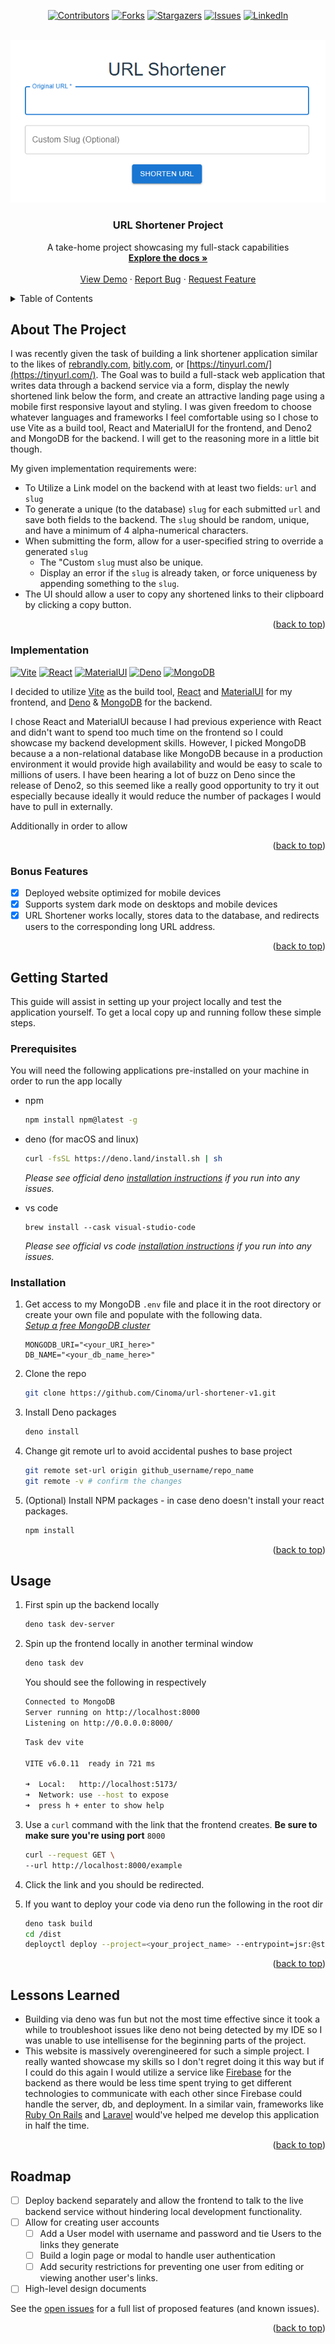 <!-- Improved compatibility of back to top link: See: https://github.com/Cinoma/url-shortener-v1/pull/73 -->
<a id="readme-top"></a>

<!-- PROJECT SHIELDS -->
<!--
*** I'm using markdown "reference style" links for readability.
*** Reference links are enclosed in brackets [ ] instead of parentheses ( ).
*** See the bottom of this document for the declaration of the reference variables
*** for contributors-url, forks-url, etc. This is an optional, concise syntax you may use.
*** https://www.markdownguide.org/basic-syntax/#reference-style-links
-->
<div align="center">

[![Contributors][contributors-shield]][contributors-url]
[![Forks][forks-shield]][forks-url]
[![Stargazers][stars-shield]][stars-url]
[![Issues][issues-shield]][issues-url]
[![LinkedIn][linkedin-shield]][linkedin-url]
</div>

<!-- PROJECT LOGO -->
<br />
<div align="center">
  <a href="https://url-shortener-v1.deno.dev/">
    <img src="public/screenshot.png" alt="Logo">
  </a>

  <h3 align="center">URL Shortener Project</h3>

  <p align="center">
    A take-home project showcasing my full-stack capabilities 
    <br />
    <a href="https://github.com/Cinoma/url-shortener-v1/tree/e647c4ef3f2b5dfecebc3424081e1dab426090fa/docs"><strong>Explore the docs »</strong></a>
    <br />
    <br />
    <a href="https://url-shortener-v1.deno.dev/">View Demo</a>
    &middot;
    <a href="https://github.com/Cinoma/url-shortener-v1/issues/new?labels=bug&template=bug-report---.md">Report Bug</a>
    &middot;
    <a href="https://github.com/Cinoma/url-shortener-v1/issues/new?labels=enhancement&template=feature-request---.md">Request Feature</a>
  </p>
</div>



<!-- TABLE OF CONTENTS -->
<details>
  <summary>Table of Contents</summary>
  <ol>
    <li>
      <a href="#about-the-project">About The Project</a>
      <ul>
        <li><a href="#Implementation">Implementation</a></li>
      </ul>
      <ul>
        <li><a href="#bonus-features">Bonus Features</a></li>
      </ul>
    </li>
    <li>
      <a href="#getting-started">Getting Started</a>
      <ul>
        <li><a href="#prerequisites">Prerequisites</a></li>
        <li><a href="#installation">Installation</a></li>
      </ul>
    </li>
    <li><a href="#usage">Usage</a></li>
    <li><a href="#lessons-learned">Lessons Learned</a></li>
    <li><a href="#roadmap">Roadmap</a></li>
  </ol>
</details>



<!-- ABOUT THE PROJECT -->
## About The Project

I was recently given the task of building a link shortener application similar to the likes of [rebrandly.com](rebrandly.com), [bitly.com](bitly.com), or [https://tinyurl.com/](https://tinyurl.com/). The Goal was to build a full-stack web application that writes data through a backend service via a form, display the newly shortened link below the form, and create an attractive landing page using a mobile first responsive layout and styling. I was given freedom to choose whatever languages and frameworks I feel comfortable using so I chose to use Vite as a build tool, React and MaterialUI for the frontend, and Deno2 and MongoDB for the backend. I will get to the reasoning more in a little bit though.

My given implementation requirements were:
* To Utilize a Link model on the backend with at least two fields: `url` and `slug`
* To generate a unique (to the database) `slug` for each submitted `url` and save both fields to the backend. The `slug` should be random, unique, and have a minimum of 4 alpha-numerical characters.  
* When submitting the form, allow for a user-specified string to override a generated `slug`
  * The "Custom `slug` must also be unique.
  * Display an error if the `slug` is already taken, or force uniqueness by appending something to the `slug`.
* The UI should allow a user to copy any shortened links to their clipboard by clicking a copy button.  

<p align="right">(<a href="#readme-top">back to top</a>)</p>

<!-- IMPLEMENTATION -->
### Implementation

[![Vite][Vite]][Vite-url] [![React][React.js]][React-url] [![MaterialUI][MaterialUI]][MaterialUI-url] [![Deno][Deno]][Deno-url] [![MongoDB][MongoDB]][MongoDB-url]

I decided to utilize [Vite][Vite-url] as the build tool, [React][React-url] and [MaterialUI][MaterialUI-url] for my frontend, and [Deno][Deno-url] & [MongoDB][MongoDB-url] for the backend.

I chose React and MaterialUI because I had previous experience with React and didn't want to spend too much time on the frontend so I could showcase my backend development skills. However, I picked MongoDB because a a non-relational database like MongoDB because in a production environment it would provide high availability and would be easy to scale to millions of users. I have been hearing a lot of buzz on Deno since the release of Deno2, so this seemed like a really good opportunity to try it out especially because ideally it would reduce the number of packages I would have to pull in externally.

Additionally in order to allow 


<p align="right">(<a href="#readme-top">back to top</a>)</p>

<!-- BONUS FEATURES -->
### Bonus Features

- [X] Deployed website optimized for mobile devices
- [X] Supports system dark mode on desktops and mobile devices
- [X] URL Shortener works locally, stores data to the database, and redirects users to the corresponding long URL address.

<p align="right">(<a href="#readme-top">back to top</a>)</p>

<!-- GETTING STARTED -->
## Getting Started

This guide will assist in setting up your project locally and test the application yourself.
To get a local copy up and running follow these simple steps.

### Prerequisites

You will need the following applications pre-installed on your machine in order to run the app locally
* npm
  ```sh
  npm install npm@latest -g
  ```

* deno (for macOS and linux)
  ```sh
  curl -fsSL https://deno.land/install.sh | sh
  ```
  *Please see official deno [installation instructions](https://docs.deno.com/runtime/getting_started/installation/) if you run into any issues.*

* vs code
  ```
  brew install --cask visual-studio-code
  ```
  *Please see official vs code [installation instructions](https://code.visualstudio.com/download) if you run into any issues.*

### Installation

1. Get access to my MongoDB `.env` file and place it in the root directory or create your own file and populate with the following data. <br>*[Setup a free MongoDB cluster](https://cloud.mongodb.com/v2/618724d15cd75376ef93ff2c#/clusters)*
    ```shell
    MONGODB_URI="<your_URI_here>"
    DB_NAME="<your_db_name_here>"
    ```
2. Clone the repo
   ```sh
   git clone https://github.com/Cinoma/url-shortener-v1.git
   ```
3. Install Deno packages   
   ```sh
   deno install
   ```

4. Change git remote url to avoid accidental pushes to base project
   ```sh
   git remote set-url origin github_username/repo_name
   git remote -v # confirm the changes
   ```

5. (Optional) Install NPM packages - in case deno doesn't install your react packages.
   ```sh
   npm install
   ```

<p align="right">(<a href="#readme-top">back to top</a>)</p>



<!-- USAGE EXAMPLES -->
## Usage

1. First spin up the backend locally

   ```sh
   deno task dev-server
   ```
2. Spin up the frontend locally in another terminal window
   ```sh
   deno task dev
   ``` 

    You should see the following in respectively
   ```sh
   Connected to MongoDB
   Server running on http://localhost:8000
   Listening on http://0.0.0.0:8000/    
   ```
   ```sh
   Task dev vite

   VITE v6.0.11  ready in 721 ms

   ➜  Local:   http://localhost:5173/
   ➜  Network: use --host to expose
   ➜  press h + enter to show help
   ```

3. Use a `curl` command with the link that the frontend creates. **Be sure to make sure you're using port** `8000`

    ```sh
    curl --request GET \
    --url http://localhost:8000/example
    ```

4. Click the link and you should be redirected.

5. If you want to deploy your code via deno run the following in the root dir
    ```sh
    deno task build
    cd /dist
    deployctl deploy --project=<your_project_name> --entrypoint=jsr:@std/http/file-server
    ``` 

<p align="right">(<a href="#readme-top">back to top</a>)</p>

<!-- LESSONS LEARNED -->
## Lessons Learned

- Building via deno was fun but not the  most time effective since it took a while to troubleshoot issues like deno not being detected by my IDE so I was unable to use intellisense for the beginning parts of the project.
- This website is massively overengineered for such a simple project. I really wanted showcase my skills so I don't regret doing it this way but if I could do this again I would utilize a service like [Firebase](https://firebase.google.com/) for the backend as there would be less time spent trying to get different technologies to communicate with each other since Firebase could handle the server, db, and deployment. In a similar vain, frameworks like [Ruby On Rails](https://rubyonrails.org/) and [Laravel](https://laravel.com/) would've helped me develop this application in half the time.


<p align="right">(<a href="#readme-top">back to top</a>)</p>



<!-- ROADMAP -->
## Roadmap

- [ ] Deploy backend separately and allow the frontend to talk to the live backend service without hindering local development functionality.
- [ ] Allow for creating user accounts
  - [ ] Add a User model with username and password and tie Users to the links they generate
  - [ ] Build a login page or modal to handle user authentication
  - [ ] Add security restrictions for preventing one user from editing or viewing another user's links.
- [ ] High-level design documents

See the [open issues](https://github.com/Cinoma/url-shortener-v1/issues) for a full list of proposed features (and known issues).

<p align="right">(<a href="#readme-top">back to top</a>)</p>


<!-- MARKDOWN LINKS & IMAGES -->
<!-- https://www.markdownguide.org/basic-syntax/#reference-style-links -->
[contributors-shield]: https://img.shields.io/github/contributors/othneildrew/Best-README-Template.svg?style=for-the-badge
[contributors-url]: https://github.com/Cinoma/url-shortener-v1/graphs/contributors
[forks-shield]: https://img.shields.io/github/forks/othneildrew/Best-README-Template.svg?style=for-the-badge
[forks-url]: https://github.com/Cinoma/url-shortener-v1/network/members
[stars-shield]: https://img.shields.io/github/stars/othneildrew/Best-README-Template.svg?style=for-the-badge
[stars-url]: https://github.com/Cinoma/url-shortener-v1/stargazers
[issues-shield]: https://img.shields.io/github/issues/othneildrew/Best-README-Template.svg?style=for-the-badge
[issues-url]: https://github.com/Cinoma/url-shortener-v1/issues
[linkedin-shield]: https://img.shields.io/badge/-LinkedIn-black.svg?style=for-the-badge&logo=linkedin&colorB=555
[linkedin-url]: https://linkedin.com/in/chris-inoma
[product-screenshot]: public/screenshot.png
[React.js]: https://img.shields.io/badge/React-%2320232a.svg?logo=react&logoColor=%2361DAFB
[React-url]: https://reactjs.org/
[Deno]:https://img.shields.io/badge/Deno-000?logo=deno&logoColor=fff
[Deno-url]:https://deno.com/
[Vite]:https://img.shields.io/badge/Vite-646CFF?logo=vite&logoColor=fff
[Vite-url]:https://vite.dev/
[MongoDB]:https://img.shields.io/badge/MongoDB-%234ea94b.svg?logo=mongodb&logoColor=white
[MongoDB-url]:https://www.mongodb.com/
[MaterialUI]:https://img.shields.io/badge/Material--UI-0081CB?style=flat&logo=material-ui&logoColor=white
[MaterialUI-url]:https://mui.com/material-ui/?srsltid=AfmBOopNQHySofmq007SPFgu7E0nal-hZII0QmQOhVhjOKuZA8fJrHgx
